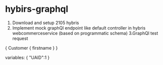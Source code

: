 # hybirs-graphql
1. Download and setup 2105 hybris 
2. Implement mock graphQl endpoint like default controller in hybris webcommerceservice (based on programmatic schema)
3.GraphQl test request

{
  Customer
    {
      firstname
    }
}

variables: 
{
    "UAID":1
}
